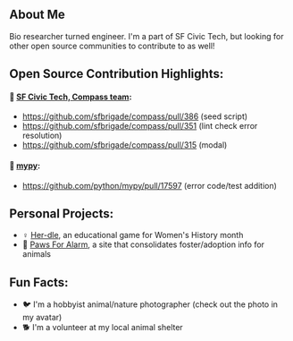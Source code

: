 ## About Me
Bio researcher turned engineer. I'm a part of SF Civic Tech, but looking for other open source communities to contribute to as well!

## Open Source Contribution Highlights:
#### 🏫 [SF Civic Tech, Compass team](https://github.com/sfbrigade/compass):
- https://github.com/sfbrigade/compass/pull/386 (seed script) 
- https://github.com/sfbrigade/compass/pull/351 (lint check error resolution)
- https://github.com/sfbrigade/compass/pull/315 (modal)

#### 🐍 [mypy](https://github.com/python/mypy):
- https://github.com/python/mypy/pull/17597 (error code/test addition)

## Personal Projects:
- ♀️ [Her-dle](https://her-dle.katrinaconnors.com/), an educational game for Women's History month
- 🐾 [Paws For Alarm](http://www.pawsforalarm.org/), a site that consolidates foster/adoption info for animals

## Fun Facts:
- 🐦 I'm a hobbyist animal/nature photographer (check out the photo in my avatar)
- 🐕 I'm a volunteer at my local animal shelter
<!--
**katconnors/katconnors** is a ✨ _special_ ✨ repository because its `README.md` (this file) appears on your GitHub profile.

Here are some ideas to get you started:

- 🔭 I’m currently working on ...
- 🌱 I’m currently learning ...
- 👯 I’m looking to collaborate on ...
- 🤔 I’m looking for help with ...
- 💬 Ask me about ...
- 📫 How to reach me: ...
- 😄 Pronouns: ...
- ⚡ Fun fact: ...
-->

